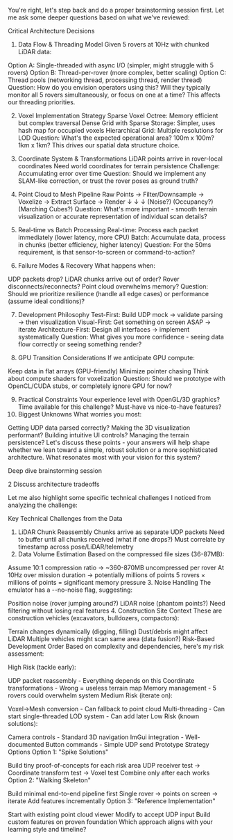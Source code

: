 You're right, let's step back and do a proper brainstorming session first. Let me ask some deeper questions based on what we've reviewed:

Critical Architecture Decisions
1. Data Flow & Threading Model
Given 5 rovers at 10Hz with chunked LiDAR data:

Option A: Single-threaded with async I/O (simpler, might struggle with 5 rovers)
Option B: Thread-per-rover (more complex, better scaling)
Option C: Thread pools (networking thread, processing thread, render thread)
Question: How do you envision operators using this? Will they typically monitor all 5 rovers simultaneously, or focus on one at a time? This affects our threading priorities.

2. Voxel Implementation Strategy
Sparse Voxel Octree: Memory efficient but complex traversal
Dense Grid with Sparse Storage: Simpler, uses hash map for occupied voxels
Hierarchical Grid: Multiple resolutions for LOD
Question: What's the expected operational area? 100m x 100m? 1km x 1km? This drives our spatial data structure choice.

3. Coordinate System & Transformations
LiDAR points arrive in rover-local coordinates
Need world coordinates for terrain persistence
Challenge: Accumulating error over time
Question: Should we implement any SLAM-like correction, or trust the rover poses as ground truth?

4. Point Cloud to Mesh Pipeline
Raw Points → Filter/Downsample → Voxelize → Extract Surface → Render
                ↓                    ↓            ↓
            (Noise?)          (Occupancy?)  (Marching Cubes?)
Question: What's more important - smooth terrain visualization or accurate representation of individual scan details?

5. Real-time vs Batch Processing
Real-time: Process each packet immediately (lower latency, more CPU)
Batch: Accumulate data, process in chunks (better efficiency, higher latency)
Question: For the 50ms requirement, is that sensor-to-screen or command-to-action?

6. Failure Modes & Recovery
What happens when:

UDP packets drop?
LiDAR chunks arrive out of order?
Rover disconnects/reconnects?
Point cloud overwhelms memory?
Question: Should we prioritize resilience (handle all edge cases) or performance (assume ideal conditions)?

7. Development Philosophy
Test-First: Build UDP mock → validate parsing → then visualization
Visual-First: Get something on screen ASAP → iterate
Architecture-First: Design all interfaces → implement systematically
Question: What gives you more confidence - seeing data flow correctly or seeing something render?

8. GPU Transition Considerations
If we anticipate GPU compute:

Keep data in flat arrays (GPU-friendly)
Minimize pointer chasing
Think about compute shaders for voxelization
Question: Should we prototype with OpenCL/CUDA stubs, or completely ignore GPU for now?

9. Practical Constraints
Your experience level with OpenGL/3D graphics?
Time available for this challenge?
Must-have vs nice-to-have features?
10. Biggest Unknowns
What worries you most:

Getting UDP data parsed correctly?
Making the 3D visualization performant?
Building intuitive UI controls?
Managing the terrain persistence?
Let's discuss these points - your answers will help shape whether we lean toward a simple, robust solution or a more sophisticated architecture. What resonates most with your vision for this system?

Deep dive brainstorming session

2
Discuss architecture tradeoffs

Let me also highlight some specific technical challenges I noticed from analyzing the challenge:

Key Technical Challenges from the Data
1. LiDAR Chunk Reassembly
Chunks arrive as separate UDP packets
Need to buffer until all chunks received (what if one drops?)
Must correlate by timestamp across pose/LiDAR/telemetry
2. Data Volume Estimation
Based on the compressed file sizes (36-87MB):

Assume 10:1 compression ratio → ~360-870MB uncompressed per rover
At 10Hz over mission duration → potentially millions of points
5 rovers × millions of points = significant memory pressure
3. Noise Handling
The emulator has a --no-noise flag, suggesting:

Position noise (rover jumping around?)
LiDAR noise (phantom points?)
Need filtering without losing real features
4. Construction Site Context
These are construction vehicles (excavators, bulldozers, compactors):

Terrain changes dynamically (digging, filling)
Dust/debris might affect LiDAR
Multiple vehicles might scan same area (data fusion?)
Risk-Based Development Order
Based on complexity and dependencies, here's my risk assessment:

High Risk (tackle early):

UDP packet reassembly - Everything depends on this
Coordinate transformations - Wrong = useless terrain map
Memory management - 5 rovers could overwhelm system
Medium Risk (iterate on):

Voxel→Mesh conversion - Can fallback to point cloud
Multi-threading - Can start single-threaded
LOD system - Can add later
Low Risk (known solutions):

Camera controls - Standard 3D navigation
ImGui integration - Well-documented
Button commands - Simple UDP send
Prototype Strategy Options
Option 1: "Spike Solutions"

Build tiny proof-of-concepts for each risk area
UDP receiver test → Coordinate transform test → Voxel test
Combine only after each works
Option 2: "Walking Skeleton"

Build minimal end-to-end pipeline first
Single rover → points on screen → iterate
Add features incrementally
Option 3: "Reference Implementation"

Start with existing point cloud viewer
Modify to accept UDP input
Build custom features on proven foundation
Which approach aligns with your learning style and timeline?